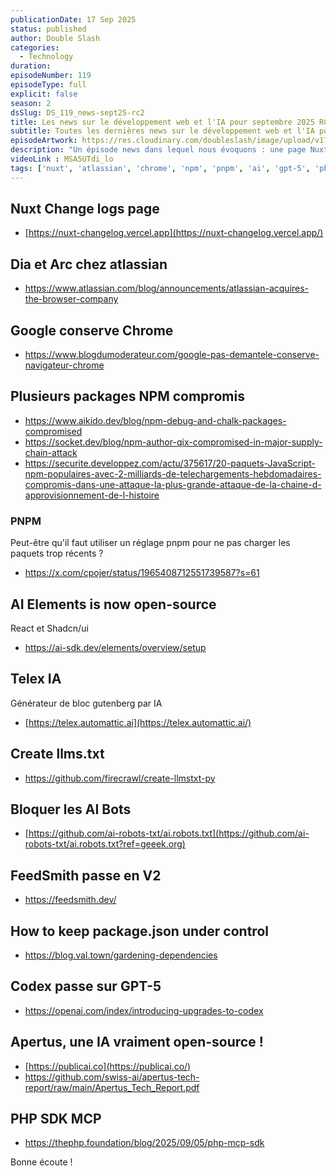 ```yaml
---
publicationDate: 17 Sep 2025
status: published
author: Double Slash
categories:
  - Technology
duration:
episodeNumber: 119
episodeType: full
explicit: false
season: 2
dsSlug: DS_119_news-sept25-rc2
title: Les news sur le développement web et l'IA pour septembre 2025 RC2
subtitle: Toutes les dernières news sur le développement web et l'IA pour septembre 2025 RC2
episodeArtwork: https://res.cloudinary.com/doubleslash/image/upload/v1758102044/episode/ART_119_rtdn6v.png
description: "Un épisode news dans lequel nous évoquons : une page Nuxt changelogs, Dia et Arc qui partent chez Atlassian, Google qui conserve Chrome, plusieurs packages NPM compromis, une librairie AI Elements qui devient open-source, Telex IA, comment créer des fichiers llms.txt, comment bloquer les bots AI, FeedSmith qui passe en V2, un article pour conserver son package.json sous contrôle, Codex qui passe sur GPT-5, Apertus, une IA vraiment open-source, et un SDK PHP pour faire des serveurs MCP."
videoLink : MSA5UTdi_lo
tags: ['nuxt', 'atlassian', 'chrome', 'npm', 'pnpm', 'ai', 'gpt-5', 'php']
---
```

## Nuxt Change logs page

- [https://nuxt-changelog.vercel.app](https://nuxt-changelog.vercel.app/)

## Dia et Arc chez atlassian

- https://www.atlassian.com/blog/announcements/atlassian-acquires-the-browser-company

## Google conserve Chrome

- https://www.blogdumoderateur.com/google-pas-demantele-conserve-navigateur-chrome

## Plusieurs packages NPM compromis

- https://www.aikido.dev/blog/npm-debug-and-chalk-packages-compromised
- https://socket.dev/blog/npm-author-qix-compromised-in-major-supply-chain-attack
- https://securite.developpez.com/actu/375617/20-paquets-JavaScript-npm-populaires-avec-2-milliards-de-telechargements-hebdomadaires-compromis-dans-une-attaque-la-plus-grande-attaque-de-la-chaine-d-approvisionnement-de-l-histoire

### PNPM

Peut-être qu'il faut utiliser un réglage pnpm pour ne pas charger les paquets trop récents ?

- https://x.com/cpojer/status/1965408712551739587?s=61


## AI Elements is now open-source

React et Shadcn/ui

- https://ai-sdk.dev/elements/overview/setup

## Telex IA

Générateur de bloc gutenberg par IA

- [https://telex.automattic.ai](https://telex.automattic.ai/)

## Create llms.txt

- https://github.com/firecrawl/create-llmstxt-py

## Bloquer les AI Bots

- [https://github.com/ai-robots-txt/ai.robots.txt](https://github.com/ai-robots-txt/ai.robots.txt?ref=geeek.org)

## FeedSmith passe en V2

- https://feedsmith.dev/

## How to keep package.json under control

- https://blog.val.town/gardening-dependencies

## Codex passe sur GPT-5

- https://openai.com/index/introducing-upgrades-to-codex

## Apertus, une IA vraiment open-source !

- [https://publicai.co](https://publicai.co/)
- https://github.com/swiss-ai/apertus-tech-report/raw/main/Apertus_Tech_Report.pdf

## PHP SDK MCP

- https://thephp.foundation/blog/2025/09/05/php-mcp-sdk

Bonne écoute !




